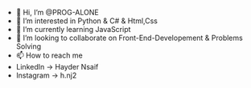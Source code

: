 - 👋 Hi, I’m @PROG-ALONE
- 👀 I’m interested in Python & C# & Html,Css
- 🌱 I’m currently learning JavaScript
- 💞️ I’m looking to collaborate on Front-End-Developement & Problems Solving
- 📫 How to reach me 
- LinkedIn -> Hayder Nsaif
- Instagram -> h.nj2

<!---
PROG-ALONE/PROG-ALONE is a ✨ special ✨ repository because its `README.md` (this file) appears on your GitHub profile.
You can click the Preview link to take a look at your changes.
--->
